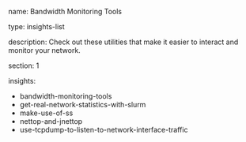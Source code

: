 name: Bandwidth Monitoring Tools

type: insights-list

description: Check out these utilities that make it easier to interact and monitor your network.

section: 1

insights:
  - bandwidth-monitoring-tools
  - get-real-network-statistics-with-slurm
  - make-use-of-ss
  - nettop-and-jnettop
  - use-tcpdump-to-listen-to-network-interface-traffic
